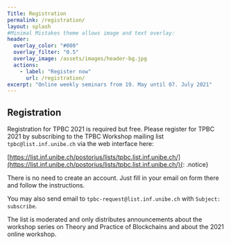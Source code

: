```yaml
---
Title: Registration
permalink: /registration/
layout: splash
#Minimal Mistakes theme allows image and text overlay:
header:
  overlay_color: "#000"
  overlay_filter: "0.5"
  overlay_image: /assets/images/header-bg.jpg
  actions:
    - label: "Register now"
      url: /registration/
excerpt: "Online weekly seminars from 19. May until 07. July 2021"
---
```


## Registration

Registration for TPBC 2021 is required but free.  Please register for TPBC 2021 by subscribing to the TPBC Workshop mailing list `tpbc@list.inf.unibe.ch` via the web interface here:

[https://list.inf.unibe.ch/postorius/lists/tpbc.list.inf.unibe.ch/](https://list.inf.unibe.ch/postorius/lists/tpbc.list.inf.unibe.ch/){: .notice}

There is no need to create an account. Just fill in your email on form there and follow the instructions.

You may also send email to `tpbc-request@list.inf.unibe.ch` with `Subject: subscribe`.

The list is moderated and only distributes announcements about the workshop series on Theory and Practice of Blockchains and about the 2021 online workshop.
